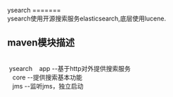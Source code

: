 ysearch
=======<br>
    ysearch使用开源搜索服务elasticsearch,底层使用lucene.<br>
<h2>maven模块描述</h2><br>
    &nbsp;ysearch
        &nbsp;&nbsp;&nbsp;app     --基于http对外提供搜索服务<br>
        &nbsp;&nbsp;&nbsp;core    --提供搜索基本功能<br>
        &nbsp;&nbsp;&nbsp;jms     --监听jms，独立启动<br>
